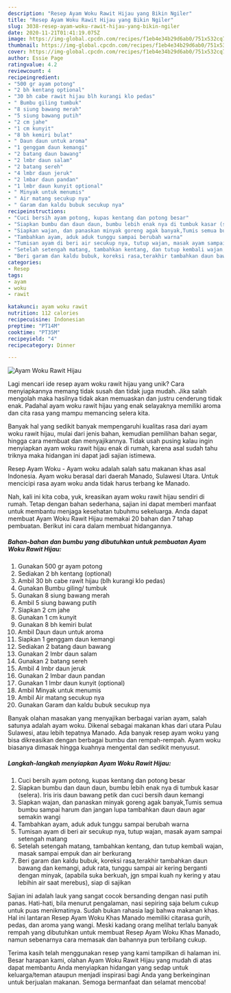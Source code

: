 ```yaml
---
description: "Resep Ayam Woku Rawit Hijau yang Bikin Ngiler"
title: "Resep Ayam Woku Rawit Hijau yang Bikin Ngiler"
slug: 3038-resep-ayam-woku-rawit-hijau-yang-bikin-ngiler
date: 2020-11-21T01:41:19.075Z
image: https://img-global.cpcdn.com/recipes/f1eb4e34b29d6ab0/751x532cq70/ayam-woku-rawit-hijau-foto-resep-utama.jpg
thumbnail: https://img-global.cpcdn.com/recipes/f1eb4e34b29d6ab0/751x532cq70/ayam-woku-rawit-hijau-foto-resep-utama.jpg
cover: https://img-global.cpcdn.com/recipes/f1eb4e34b29d6ab0/751x532cq70/ayam-woku-rawit-hijau-foto-resep-utama.jpg
author: Essie Page
ratingvalue: 4.2
reviewcount: 4
recipeingredient:
- "500 gr ayam potong"
- "2 bh kentang optional"
- "30 bh cabe rawit hijau blh kurangi klo pedas"
- " Bumbu giling tumbuk"
- "8 siung bawang merah"
- "5 siung bawang putih"
- "2 cm jahe"
- "1 cm kunyit"
- "8 bh kemiri bulat"
- " Daun daun untuk aroma"
- "1 genggam daun kemangi"
- "2 batang daun bawang"
- "2 lmbr daun salam"
- "2 batang sereh"
- "4 lmbr daun jeruk"
- "2 lmbar daun pandan"
- "1 lmbr daun kunyit optional"
- " Minyak untuk menumis"
- " Air matang secukup nya"
- " Garam dan kaldu bubuk secukup nya"
recipeinstructions:
- "Cuci bersih ayam potong, kupas kentang dan potong besar"
- "Siapkan bumbu dan daun daun, bumbu lebih enak nya di tumbuk kasar (selera). Iris iris daun bawang petik dan cuci bersih daun kemangi"
- "Siapkan wajan, dan panaskan minyak goreng agak banyak,Tumis semua bumbu sampai harum dan jangan lupa tambahkan daun daun agar semakin wangi"
- "Tambahkan ayam, aduk aduk tunggu sampai berubah warna"
- "Tumisan ayam di beri air secukup nya, tutup wajan, masak ayam sampai setengah matang"
- "Setelah setengah matang, tambahkan kentang, dan tutup kembali wajan, masak sampai empuk dan air berkurang"
- "Beri garam dan kaldu bubuk, koreksi rasa,terakhir tambahkan daun bawang dan kemangi, aduk rata, tunggu sampai air kering berganti dengan minyak, (apabila suka berkuah, jgn smpai kuah ny kering y atau lebihin air saat merebus), siap di sajikan"
categories:
- Resep
tags:
- ayam
- woku
- rawit

katakunci: ayam woku rawit 
nutrition: 112 calories
recipecuisine: Indonesian
preptime: "PT14M"
cooktime: "PT35M"
recipeyield: "4"
recipecategory: Dinner

---
```



![Ayam Woku Rawit Hijau](https://img-global.cpcdn.com/recipes/f1eb4e34b29d6ab0/751x532cq70/ayam-woku-rawit-hijau-foto-resep-utama.jpg)

Lagi mencari ide resep ayam woku rawit hijau yang unik? Cara menyiapkannya memang tidak susah dan tidak juga mudah. Jika salah mengolah maka hasilnya tidak akan memuaskan dan justru cenderung tidak enak. Padahal ayam woku rawit hijau yang enak selayaknya memiliki aroma dan cita rasa yang mampu memancing selera kita.

Banyak hal yang sedikit banyak mempengaruhi kualitas rasa dari ayam woku rawit hijau, mulai dari jenis bahan, kemudian pemilihan bahan segar, hingga cara membuat dan menyajikannya. Tidak usah pusing kalau ingin menyiapkan ayam woku rawit hijau enak di rumah, karena asal sudah tahu triknya maka hidangan ini dapat jadi sajian istimewa.

Resep Ayam Woku - Ayam woku adalah salah satu makanan khas asal Indonesia. Ayam woku berasal dari daerah Manado, Sulawesi Utara. Untuk mencicipi rasa ayam woku anda tidak harus terbang ke Manado.


Nah, kali ini kita coba, yuk, kreasikan ayam woku rawit hijau sendiri di rumah. Tetap dengan bahan sederhana, sajian ini dapat memberi manfaat untuk membantu menjaga kesehatan tubuhmu sekeluarga. Anda dapat membuat Ayam Woku Rawit Hijau memakai 20 bahan dan 7 tahap pembuatan. Berikut ini cara dalam membuat hidangannya.

<!--inarticleads1-->

##### Bahan-bahan dan bumbu yang dibutuhkan untuk pembuatan Ayam Woku Rawit Hijau:

1. Gunakan 500 gr ayam potong
1. Sediakan 2 bh kentang (optional)
1. Ambil 30 bh cabe rawit hijau (blh kurangi klo pedas)
1. Gunakan  Bumbu giling/ tumbuk
1. Gunakan 8 siung bawang merah
1. Ambil 5 siung bawang putih
1. Siapkan 2 cm jahe
1. Gunakan 1 cm kunyit
1. Gunakan 8 bh kemiri bulat
1. Ambil  Daun daun untuk aroma
1. Siapkan 1 genggam daun kemangi
1. Sediakan 2 batang daun bawang
1. Gunakan 2 lmbr daun salam
1. Gunakan 2 batang sereh
1. Ambil 4 lmbr daun jeruk
1. Gunakan 2 lmbar daun pandan
1. Gunakan 1 lmbr daun kunyit (optional)
1. Ambil  Minyak untuk menumis
1. Ambil  Air matang secukup nya
1. Gunakan  Garam dan kaldu bubuk secukup nya


Banyak olahan masakan yang menyajikan berbagai varian ayam, salah satunya adalah ayam woku. Dikenal sebagai makanan khas dari utara Pulau Sulawesi, atau lebih tepatnya Manado. Ada banyak resep ayam woku yang bisa dikreasikan dengan berbagai bumbu dan rempah-rempah. Ayam woku biasanya dimasak hingga kuahnya mengental dan sedikit menyusut. 

<!--inarticleads2-->

##### Langkah-langkah menyiapkan Ayam Woku Rawit Hijau:

1. Cuci bersih ayam potong, kupas kentang dan potong besar
1. Siapkan bumbu dan daun daun, bumbu lebih enak nya di tumbuk kasar (selera). Iris iris daun bawang petik dan cuci bersih daun kemangi
1. Siapkan wajan, dan panaskan minyak goreng agak banyak,Tumis semua bumbu sampai harum dan jangan lupa tambahkan daun daun agar semakin wangi
1. Tambahkan ayam, aduk aduk tunggu sampai berubah warna
1. Tumisan ayam di beri air secukup nya, tutup wajan, masak ayam sampai setengah matang
1. Setelah setengah matang, tambahkan kentang, dan tutup kembali wajan, masak sampai empuk dan air berkurang
1. Beri garam dan kaldu bubuk, koreksi rasa,terakhir tambahkan daun bawang dan kemangi, aduk rata, tunggu sampai air kering berganti dengan minyak, (apabila suka berkuah, jgn smpai kuah ny kering y atau lebihin air saat merebus), siap di sajikan


Sajian ini adalah lauk yang sangat cocok bersanding dengan nasi putih panas. Hati-hati, bila menurut pengalaman, nasi sepiring saja belum cukup untuk puas menikmatinya. Sudah bukan rahasia lagi bahwa makanan khas. Hal ini lantaran Resep Ayam Woku Khas Manado memiliki citarasa gurih, pedas, dan aroma yang wangi. Meski kadang orang melihat terlalu banyak rempah yang dibutuhkan untuk membuat Resep Ayam Woku Khas Manado, namun sebenarnya cara memasak dan bahannya pun terbilang cukup. 

Terima kasih telah menggunakan resep yang kami tampilkan di halaman ini. Besar harapan kami, olahan Ayam Woku Rawit Hijau yang mudah di atas dapat membantu Anda menyiapkan hidangan yang sedap untuk keluarga/teman ataupun menjadi inspirasi bagi Anda yang berkeinginan untuk berjualan makanan. Semoga bermanfaat dan selamat mencoba!
